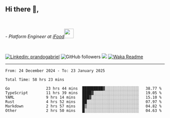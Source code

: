 <h2>Hi there  👋,</h2> </br>

<p><em>- Platform Engineer at <a href="https://www.ifood.com.br/">iFood</a><img src="https://media.giphy.com/media/WUlplcMpOCEmTGBtBW/giphy.gif" width="30"> 
</em></p></br>


[![Linkedin: prandogabriel](https://img.shields.io/badge/-prandogabriel-blue?style=flat-square&logo=Linkedin&logoColor=white&link=https://www.linkedin.com/in/prandogabriel/)](https://www.linkedin.com/in/prandogabriel)
![GitHub followers](https://img.shields.io/github/followers/prandogabriel?label=Follow&style=social)
![](https://visitor-badge.glitch.me/badge?page_id=prandogabriel.prandogabriel)
[![Waka Readme](https://github.com/prandogabriel/prandogabriel/actions/workflows/update-stats.yml.yml/badge.svg)](https://github.com/prandogabriel/prandogabriel/actions/workflows/update-stats.yml.yml)

---

<!--START_SECTION:waka-->

```golang
From: 24 December 2024 - To: 23 January 2025

Total Time: 58 hrs 23 mins

Go                23 hrs 44 mins  █████████▓░░░░░░░░░░░░░░░   38.77 %
TypeScript        11 hrs 39 mins  ████▓░░░░░░░░░░░░░░░░░░░░   19.05 %
YAML              9 hrs 14 mins   ███▓░░░░░░░░░░░░░░░░░░░░░   15.10 %
Rust              4 hrs 52 mins   ██░░░░░░░░░░░░░░░░░░░░░░░   07.97 %
Markdown          2 hrs 57 mins   █▒░░░░░░░░░░░░░░░░░░░░░░░   04.82 %
Other             2 hrs 50 mins   █░░░░░░░░░░░░░░░░░░░░░░░░   04.63 %
```

<!--END_SECTION:waka-->
